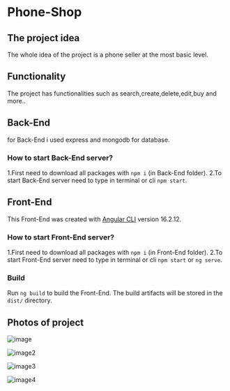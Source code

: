# Phone-Shop

## The project idea
The whole idea of ​​the project is a phone seller at the most basic level.

## Functionality
The project has functionalities such as search,create,delete,edit,buy and more..

## Back-End
for Back-End i used express and mongodb for database.


### How to start Back-End server?
1.First need to download all packages with `npm i` (in Back-End folder).
2.To start Back-End server need to type in terminal or cli `npm start`.


## Front-End
This Front-End was created with [Angular CLI](https://github.com/angular/angular-cli) version 16.2.12.


### How to start Front-End server?
1.First need to download all packages with `npm i` (in Front-End folder).
2.To start Front-End server need to type in terminal or cli `npm start` or `ng serve`.

### Build
Run `ng build` to build the Front-End. The build artifacts will be stored in the `dist/` directory.

## Photos of project

![image](https://github.com/vadiimXD/Phone-Shop/assets/117583181/dd2e23af-3c68-484a-a5d1-78d515e439e6)

![image2](https://github.com/vadiimXD/Phone-Shop/assets/117583181/98811eca-d4ad-4af5-a5e1-226c37763b08)

![image3](https://github.com/vadiimXD/Phone-Shop/assets/117583181/014d2789-f1a7-4b9d-867f-2837ae8148c4)

![image4](https://github.com/vadiimXD/Phone-Shop/assets/117583181/4c603883-b72c-402d-a6a8-cbf8840d9d85)


